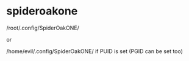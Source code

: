 # spideroakone

/root/.config/SpiderOakONE/

or

/home/evil/.config/SpiderOakONE/ if PUID is set (PGID can be set too)

